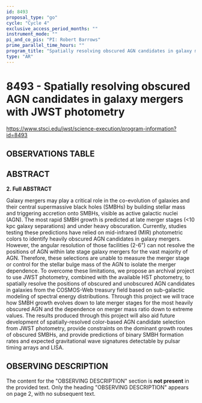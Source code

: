 ```yaml
---
id: 8493
proposal_type: "go"
cycle: "Cycle 4"
exclusive_access_period_months: ""
instrument_mode: ""
pi_and_co_pis: "PI: Robert Barrows"
prime_parallel_time_hours: ""
program_title: "Spatially resolving obscured AGN candidates in galaxy mergers with JWST photometry"
type: "AR"
---
```

# 8493 - Spatially resolving obscured AGN candidates in galaxy mergers with JWST photometry
https://www.stsci.edu/jwst/science-execution/program-information?id=8493
## OBSERVATIONS TABLE
## ABSTRACT

**2. Full ABSTRACT**

Galaxy mergers may play a critical role in the co-evolution of galaxies and their central supermassive black holes (SMBHs) by building stellar mass and triggering accretion onto SMBHs, visible as active galactic nuclei (AGN). The most rapid SMBH growth is predicted at late merger stages (<10 kpc galaxy separations) and under heavy obscuration. Currently, studies testing these predictions have relied on mid-infrared (MIR) photometric colors to identify heavily obscured AGN candidates in galaxy mergers. However, the angular resolution of those facilities (2-6") can not resolve the positions of AGN within late stage galaxy mergers for the vast majority of AGN. Therefore, these selections are unable to measure the merger stage or control for the stellar bulge mass of the AGN to isolate the merger dependence. To overcome these limitations, we propose an archival project to use JWST photometry, combined with the available HST photometry, to spatially resolve the positions of obscured and unobscured AGN candidates in galaxies from the COSMOS-Web treasury field based on sub-galactic modeling of spectral energy distributions. Through this project we will trace how SMBH growth evolves down to late merger stages for the most heavily obscured AGN and the dependence on merger mass ratio down to extreme values. The results produced through this project will also aid future development of spatially-resolved color-based AGN candidate selection from JWST photometry, provide constraints on the dominant growth routes of obscured SMBHs, and provide predictions of binary SMBH formation rates and expected gravitational wave signatures detectable by pulsar timing arrays and LISA.

## OBSERVING DESCRIPTION

The content for the "OBSERVING DESCRIPTION" section is **not present** in the provided text. Only the heading "OBSERVING DESCRIPTION" appears on page 2, with no subsequent text.